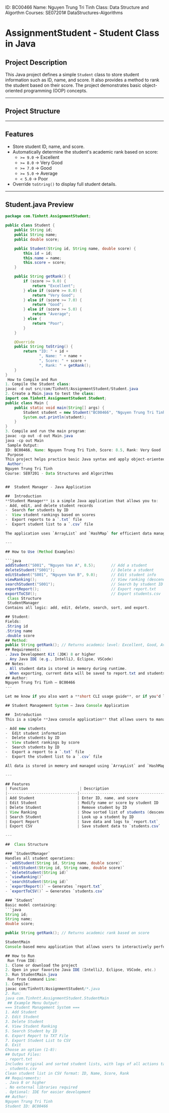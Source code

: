 ID: BC00466
 Name: Nguyen Trung Tri Tinh
 Class: Data Structure and Algorthm
 Courses: SE07201# DataStructures-Algorithms
# AssignmentStudent - Student Class in Java
##  Project Description

This Java project defines a simple `Student` class to store student information such as ID, name, and score. It also provides a method to rank the student based on their score. The project demonstrates basic object-oriented programming (OOP) concepts.

---

##  Project Structure

---

## Features

- Store student ID, name, and score.
- Automatically determine the student's academic rank based on score:
  - `>= 9.0` → Excellent
  - `>= 8.0` → Very Good
  - `>= 7.0` → Good
  - `>= 5.0` → Average
  - `< 5.0`  → Poor
- Override `toString()` to display full student details.

---

##  Student.java Preview

```java
package com.Tinhntt.AssignmentStudent;

public class Student {
    public String id;
    public String name;
    public double score;

    public Student(String id, String name, double score) {
        this.id = id;
        this.name = name;
        this.score = score;
    }

    public String getRank() {
        if (score >= 9.0) {
            return "Excellent";
        } else if (score >= 8.0) {
            return "Very Good";
        } else if (score >= 7.0) {
            return "Good";
        } else if (score >= 5.0) {
            return "Average";
        } else {
            return "Poor";
        }
    }

    @Override
    public String toString() {
        return "ID: " + id +
               ", Name: " + name +
               ", Score: " + score +
               ", Rank: " + getRank();
    }
}
 How to Compile and Run
1. Compile the Student class:
javac -d out src/com/Tinhntt/AssignmentStudent/Student.java
2. Create a Main.java to test the class:
import com.Tinhntt.AssignmentStudent.Student;
public class Main {
    public static void main(String[] args) {
        Student student = new Student("BC00466", "Nguyen Trung Tri Tinh", 8.5);
        System.out.println(student);
    }
}
3. Compile and run the main program:
javac -cp out -d out Main.java
java -cp out Main
 Sample Output:
ID: BC00466, Name: Nguyen Trung Tri Tinh, Score: 8.5, Rank: Very Good
 Purpose
This project helps practice basic Java syntax and apply object-oriented programming concepts such as constructors, methods, and overriding toString().
 Author:
Nguyen Trung Tri Tinh
Course: SE07201 - Data Structures and Algorithms


##  Student Manager - Java Application

##  Introduction
**Student Manager** is a simple Java application that allows you to:
- Add, edit, and delete student records
-  Search for students by ID
-  View student rankings based on scores
-  Export reports to a `.txt` file
-  Export student list to a `.csv` file

The application uses `ArrayList` and `HashMap` for efficient data management and retrieval.

---

## How to Use (Method Examples)

```java
addStudent("S001", "Nguyen Van A", 8.5);       // Add a student
deleteStudent("S001");                         // Delete a student
editStudent("S001", "Nguyen Van B", 9.0);      // Edit student info
viewRanking();                                 // View ranking (descending by score)
searchStudent("S001");                         // Search by student ID
exportReport();                                // Export report.txt
exportToCSV();                                 // Export students.csv
 Class Structure
 StudentManager
Contains all logic: add, edit, delete, search, sort, and export.

## Student:
Fields:
.String id
.String name
.double score
## Method:
public String getRank(); // Returns academic level: Excellent, Good, Average, etc.
## Requirements:
. Java Development Kit (JDK) 8 or higher
. Any Java IDE (e.g., IntelliJ, Eclipse, VSCode)
## Notes:
. All student data is stored in memory during runtime.
. When exporting, current data will be saved to report.txt and students.csv.
## Author:
Nguyen Trung Tri Tinh – BC00466
---

Let me know if you also want a **short CLI usage guide**, or if you'd like to include instructions for creating a `.jar` file or running the app from the terminal.

## Student Management System – Java Console Application

##  Introduction
This is a simple **Java console application** that allows users to manage student data efficiently. With a user-friendly menu, you can:

- Add new students  
-  Edit student information  
-  Delete students by ID  
-  View student rankings by score  
-  Search students by ID  
-  Export a report to a `.txt` file  
-  Export the student list to a `.csv` file  

All data is stored in memory and managed using `ArrayList` and `HashMap` for optimal performance.

---

## Features
| Function                       | Description                                      |
|-------------------------------|--------------------------------------------------|
| Add Student                   | Enter ID, name, and score                        |
| Edit Student                  | Modify name or score by student ID              |
| Delete Student                | Remove student by ID                             |
| View Ranking                  | Show sorted list of students (descending score)  |
| Search Student                | Look up a student by ID                          |
| Export Report                 | Save data and logs to `report.txt`               |
| Export CSV                    | Save student data to `students.csv`              |

---

##  Class Structure

### `StudentManager`
Handles all student operations:
- `addStudent(String id, String name, double score)`
- `editStudent(String id, String name, double score)`
- `deleteStudent(String id)`
- `viewRanking()`
- `searchStudent(String id)`
- `exportReport()` – Generates `report.txt`
- `exportToCSV()` – Generates `students.csv`

### `Student`
Basic model containing:
```java
String id;
String name;
double score;

public String getRank(); // Returns academic rank based on score

StudentMain
Console-based menu application that allows users to interactively perform all operations.

## How to Run
 Run from IDE:
1. Clone or download the project
2. Open in your favorite Java IDE (IntelliJ, Eclipse, VSCode, etc.)
3. Run StudentMain.java
 Run from Command Line:
1. Compile:
javac com/Tinhntt/AssignmentStudent/*.java
2. Run:
java com.Tinhntt.AssignmentStudent.StudentMain
 ## Example Menu Output:
=== Student Management System ===
1. Add Student
2. Edit Student
3. Delete Student
4. View Student Ranking
5. Search Student by ID
6. Export Report to TXT File
7. Export Student List to CSV
8. Exit
Choose an option (1-8):
## Output Files:
. report.txt
Includes original and sorted student lists, with logs of all actions taken.
. students.csv
Clean student list in CSV format: ID, Name, Score, Rank
## Requirements:
. Java 8 or higher
. No external libraries required
. Optional: IDE for easier development
## Author:
Nguyen Trung Tri Tinh
Student ID: BC00466

